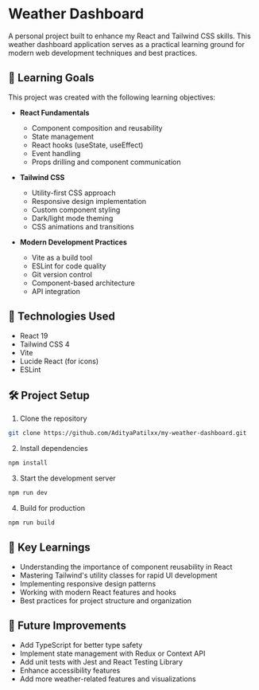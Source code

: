 # Weather Dashboard

A personal project built to enhance my React and Tailwind CSS skills. This weather dashboard application serves as a practical learning ground for modern web development techniques and best practices.

## 🎯 Learning Goals

This project was created with the following learning objectives:

- **React Fundamentals**
  - Component composition and reusability
  - State management
  - React hooks (useState, useEffect)
  - Event handling
  - Props drilling and component communication

- **Tailwind CSS**
  - Utility-first CSS approach
  - Responsive design implementation
  - Custom component styling
  - Dark/light mode theming
  - CSS animations and transitions

- **Modern Development Practices**
  - Vite as a build tool
  - ESLint for code quality
  - Git version control
  - Component-based architecture
  - API integration

## 🚀 Technologies Used

- React 19
- Tailwind CSS 4
- Vite
- Lucide React (for icons)
- ESLint

## 🛠️ Project Setup

1. Clone the repository
```bash
git clone https://github.com/AdityaPatilxx/my-weather-dashboard.git
```

2. Install dependencies
```bash
npm install
```

3. Start the development server
```bash
npm run dev
```

4. Build for production
```bash
npm run build
```

## 📝 Key Learnings

- Understanding the importance of component reusability in React
- Mastering Tailwind's utility classes for rapid UI development
- Implementing responsive design patterns
- Working with modern React features and hooks
- Best practices for project structure and organization

## 🔮 Future Improvements

- Add TypeScript for better type safety
- Implement state management with Redux or Context API
- Add unit tests with Jest and React Testing Library
- Enhance accessibility features
- Add more weather-related features and visualizations


